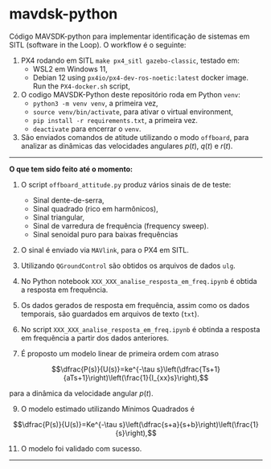 # mavdsk-python
Código MAVSDK-python para implementar identificação de sistemas em SITL (software in the Loop). O workflow é o seguinte:

1. PX4 rodando em SITL `make px4_sitl gazebo-classic`, testado em:
   * WSL2 em Windows 11,
   * Debian 12 using `px4io/px4-dev-ros-noetic:latest` docker image. Run the `PX4-docker.sh` script,
2. O codigo MAVSDK-Python deste repositório roda em Python `venv`:
   * `python3 -m venv venv`, a primeira vez,
   * `source venv/bin/activate`, para ativar o virtual environment,
   * `pip install -r requirements.txt`, a primeira vez.
   * `deactivate` para encerrar o `venv`.
3. São enviados comandos de atitude utilizando o modo `offboard`, para analizar as dinâmicas das velocidades angulares $p(t)$, $q(t)$ e $r(t)$. 

---

**O que tem sido feito até o momento:**

1. O script `offboard_attitude.py` produz vários sinais de de teste:
    * Sinal dente-de-serra,
    * Sinal quadrado (rico em harmônicos),
    * Sinal triangular,
    * Sinal de varredura de frequência (frequency sweep).
    * Sinal senoidal puro para baixas frequências

2. O sinal é enviado via `MAVlink`, para o PX4 em SITL.

3. Utilizando `QGroundControl` são obtidos os arquivos de dados `ulg`.

4. No Python notebook `XXX_XXX_analise_resposta_em_freq.ipynb` é obtida a resposta em frequência.

5. Os dados gerados de resposta em frequência, assim como os dados temporais, são guardados em arquivos de texto (`txt`).

6. No script `XXX_XXX_analise_resposta_em_freq.ipynb` é obtinda a resposta em frequência a partir dos dados anteriores.

7. É proposto um modelo linear de primeira ordem com atraso 
   
$$\dfrac{P(s)}{U(s)}=ke^{-\tau s}\left(\dfrac{Ts+1}{aTs+1}\right)\left(\frac{1}{I_{xx}s}\right),$$ 

para a dinâmica da velocidade angular $p(t)$.

9. O modelo estimado utilizando Mínimos Quadrados é
    
$$\dfrac{P(s)}{U(s)}=Ke^{-\tau s}\left(\dfrac{s+a}{s+b}\right)\left(\frac{1}{s}\right),$$

11. O modelo foi validado com sucesso.

---

